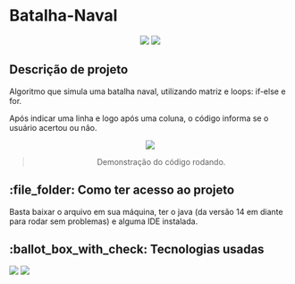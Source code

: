 <h1>Batalha-Naval</h1>
<p align="center">
   <img src="https://img.shields.io/badge/STATUS-FINALIZADO-blue?style=for-the-badge&logo=java"/>
  <img src="https://img.shields.io/github/last-commit/Samuel-045/Batalha-Naval/main?style=for-the-badge&color=blue"/>
</p>

<h2>Descrição de projeto</h2>
Algoritmo que simula uma batalha naval, utilizando matriz e loops: if-else e for.

Após indicar uma linha e logo após uma coluna, o código informa se o usuário acertou ou não.
<div align="center">
   <img src="https://github.com/Samuel-045/Batalha-Naval/assets/95144250/b254c1d9-2196-45ca-925d-953bf7f9a79a"/>

   >Demonstração do código rodando.
</div>

<h2>:file_folder: Como ter acesso ao projeto</h2>
Basta baixar o arquivo em sua máquina, ter o java (da versão 14 em diante para rodar sem problemas) e alguma IDE instalada.

<h2> :ballot_box_with_check: Tecnologias usadas </h2>
<p align="left">  
   <img src="https://img.shields.io/badge/Eclipse-2C2255?style=for-the-badge&logo=eclipse&logoColor=white"/>
   <img  src="https://img.shields.io/badge/Java-ED8B00?style=for-the-badge&logo=openjdk&logoColor=white"/>
</p>
